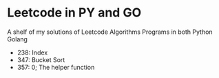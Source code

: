 # Leetcode in PY and GO
A shelf of my solutions of Leetcode Algorithms Programs in both Python Golang

* 238: Index
* 347: Bucket Sort
* 357: 0; The helper function
